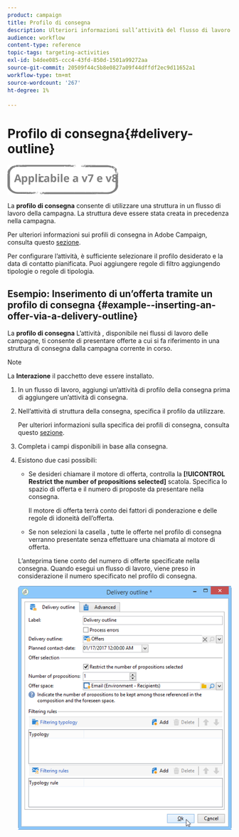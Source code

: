 ```yaml
---
product: campaign
title: Profilo di consegna
description: Ulteriori informazioni sull’attività del flusso di lavoro del profilo di consegna
audience: workflow
content-type: reference
topic-tags: targeting-activities
exl-id: b4dee085-ccc4-43fd-850d-1501a99272aa
source-git-commit: 20509f44c5b8e0827a09f44dffdf2ec9d11652a1
workflow-type: tm+mt
source-wordcount: '267'
ht-degree: 1%

---
```


# Profilo di consegna{#delivery-outline}

![](../../assets/common.svg)

La **profilo di consegna** consente di utilizzare una struttura in un flusso di lavoro della campagna. La struttura deve essere stata creata in precedenza nella campagna.

Per ulteriori informazioni sui profili di consegna in Adobe Campaign, consulta questo [sezione](../../campaign/using/marketing-campaign-deliveries.md#associating-and-structuring-resources-linked-via-a-delivery-outline).

Per configurare l’attività, è sufficiente selezionare il profilo desiderato e la data di contatto pianificata. Puoi aggiungere regole di filtro aggiungendo tipologie o regole di tipologia.

## Esempio: Inserimento di un’offerta tramite un profilo di consegna {#example--inserting-an-offer-via-a-delivery-outline}

La **profilo di consegna** L’attività , disponibile nei flussi di lavoro delle campagne, ti consente di presentare offerte a cui si fa riferimento in una struttura di consegna dalla campagna corrente in corso.

>[!NOTE]
>
>La **Interazione** il pacchetto deve essere installato.

1. In un flusso di lavoro, aggiungi un’attività di profilo della consegna prima di aggiungere un’attività di consegna.
1. Nell’attività di struttura della consegna, specifica il profilo da utilizzare.

   Per ulteriori informazioni sulla specifica dei profili di consegna, consulta questo [sezione](../../campaign/using/marketing-campaign-deliveries.md#associating-and-structuring-resources-linked-via-a-delivery-outline).

1. Completa i campi disponibili in base alla consegna.
1. Esistono due casi possibili:

   * Se desideri chiamare il motore di offerta, controlla la **[!UICONTROL Restrict the number of propositions selected]** scatola. Specifica lo spazio di offerta e il numero di proposte da presentare nella consegna.

      Il motore di offerta terrà conto dei fattori di ponderazione e delle regole di idoneità dell’offerta.

   * Se non selezioni la casella , tutte le offerte nel profilo di consegna verranno presentate senza effettuare una chiamata al motore di offerta.

   L’anteprima tiene conto del numero di offerte specificate nella consegna. Quando esegui un flusso di lavoro, viene preso in considerazione il numero specificato nel profilo di consegna.

   ![](assets/int_compo_offre_wf1.png)
